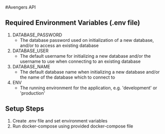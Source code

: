 #Avengers API

## Required Environment Variables (.env file)
1. DATABASE_PASSWORD 
   * The database password used on initialization of a new database, and/or to access an existing database
2. DATABASE_USER
   * The default username for initializing a new database and/or the username to use when connecting to an existing 
   database
3. DATABASE_NAME
   * The default database name when initializing a new database and/or the name of the database which to connect to
4. ENV
   * The running environment for the application, e.g. 'development' or 'production'

## Setup Steps
1. Create .env file and set environment variables
2. Run docker-compose using provided docker-compose file